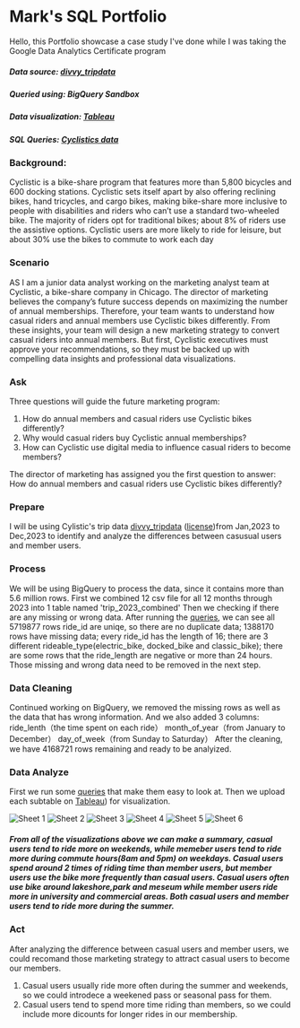# Mark's SQL Portfolio

Hello, this Portfolio showcase a case study I've done while I was taking the Google Data Analytics Certificate program

##### Data source: [divvy_tripdata](https://divvy-tripdata.s3.amazonaws.com/index.html)

##### Queried using: BigQuery Sandbox

##### Data visualization: [Tableau](https://public.tableau.com/app/profile/da.wei1820/viz/Googledataanalyticscasestudy1/Dashboard1#3)

##### SQL Queries: [Cyclistics data](https://github.com/markwei93/markwei93.github.io/blob/main/Cyclistics%20data.sql)

### Background:
Cyclistic is a bike-share program that features more than 5,800 bicycles and 600
docking stations. Cyclistic sets itself apart by also offering reclining bikes, hand
tricycles, and cargo bikes, making bike-share more inclusive to people with disabilities
and riders who can’t use a standard two-wheeled bike. The majority of riders opt for
traditional bikes; about 8% of riders use the assistive options. Cyclistic users are more
likely to ride for leisure, but about 30% use the bikes to commute to work each day

### Scenario
AS I am a junior data analyst working on the marketing analyst team at Cyclistic, a bike-share
company in Chicago. The director of marketing believes the company’s future success
depends on maximizing the number of annual memberships. Therefore, your team wants to
understand how casual riders and annual members use Cyclistic bikes differently. From these
insights, your team will design a new marketing strategy to convert casual riders into annual
members. But first, Cyclistic executives must approve your recommendations, so they must be
backed up with compelling data insights and professional data visualizations.

### Ask
Three questions will guide the future marketing program:
1. How do annual members and casual riders use Cyclistic bikes differently?
2. Why would casual riders buy Cyclistic annual memberships?
3. How can Cyclistic use digital media to influence casual riders to become members?

The director of marketing has assigned you the first question to answer: How do annual members and casual
riders use Cyclistic bikes differently?


### Prepare
I will be using Cylistic's trip data [divvy_tripdata](https://divvy-tripdata.s3.amazonaws.com/index.html) ([license](https://www.divvybikes.com/data-license-agreement))from Jan,2023 to Dec,2023 to identify and analyze the differences between casusual users and member users.

### Process
We will be using BigQuery to process the data, since it contains more than 5.6 million rows.
First we combined 12 csv file for all 12 months through 2023 into 1 table named 'trip_2023_combined'
Then we checking if there are any missing or wrong data. After running the [queries](https://github.com/markwei93/markwei93.github.io/blob/main/Cyclistics%20data.sql), we can see all 5719877 rows ride_id are uniqe, so there are no duplicate data; 1388170 rows have missing data; every ride_id has the length of 16; there are 3 different rideable_type(electric_bike, docked_bike and classic_bike); there are some rows that the ride_length are negative or more than 24 hours.
Those missing and wrong data need to be removed in the next step.

### Data Cleaning
Continued working on BigQuery, we removed the missing rows as well as the data that has wrong information. And we also added 3 columns:
ride_lenth（the time spent on each ride）
month_of_year（from January to December）
day_of_week（from Sunday to Saturday）
After the cleaning, we have 4168721 rows remaining and ready to be analyized.

### Data Analyze
First we run some [queries](https://github.com/markwei93/markwei93.github.io/blob/main/Cyclistics%20data.sql) that make them easy to look at.
Then we upload each subtable on [Tableau](https://public.tableau.com/app/profile/da.wei1820/viz/Googledataanalyticscasestudy1/Dashboard1#3)) for visualization.

![Sheet 1](https://github.com/markwei93/markwei93.github.io/assets/157609668/3cd79f2d-105c-4518-b1b9-d0848b408f8f)
![Sheet 2](https://github.com/markwei93/markwei93.github.io/assets/157609668/4a78be51-d411-4bda-93cd-8f918513c87a)
![Sheet 3](https://github.com/markwei93/markwei93.github.io/assets/157609668/bca49119-9171-408d-a97c-ce062a7ca565)
![Sheet 4](https://github.com/markwei93/markwei93.github.io/assets/157609668/0db47e5e-1409-47b7-aba3-f7c1c2987858)
![Sheet 5](https://github.com/markwei93/markwei93.github.io/assets/157609668/5aa704e7-ae68-4fbf-8c48-8c29aebaab48)
![Sheet 6](https://github.com/markwei93/markwei93.github.io/assets/157609668/cb1d745f-3429-4350-a15e-17d337d9561b)

##### From all of the visualizations above we can make a summary, casual users tend to ride more on weekends, while memeber users tend to ride more during commute hours(8am and 5pm) on weekdays. Casual users spend around 2 times of riding time than member users, but member users use the bike more frequently than casual users. Casual users often use bike around lakeshore,park and meseum while member users ride more in university and commercial areas. Both casual users and member users tend to ride more during the summer.

### Act
After analyzing the difference between casual users and member users, we could recomand those marketing strategy to attract casual users to become our members.
1. Casual users usually ride more often during the summer and weekends, so we could introdece a weekened pass or seasonal pass for them.
2. Casual users tend to spend more time riding than members, so we could include more dicounts for longer rides in our membership.
